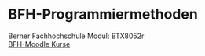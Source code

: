 # BFH-Programmiermethoden
Berner Fachhochschule Modul: BTX8052r  
[BFH-Moodle Kurse](https://moodle.bfh.ch/search/)
